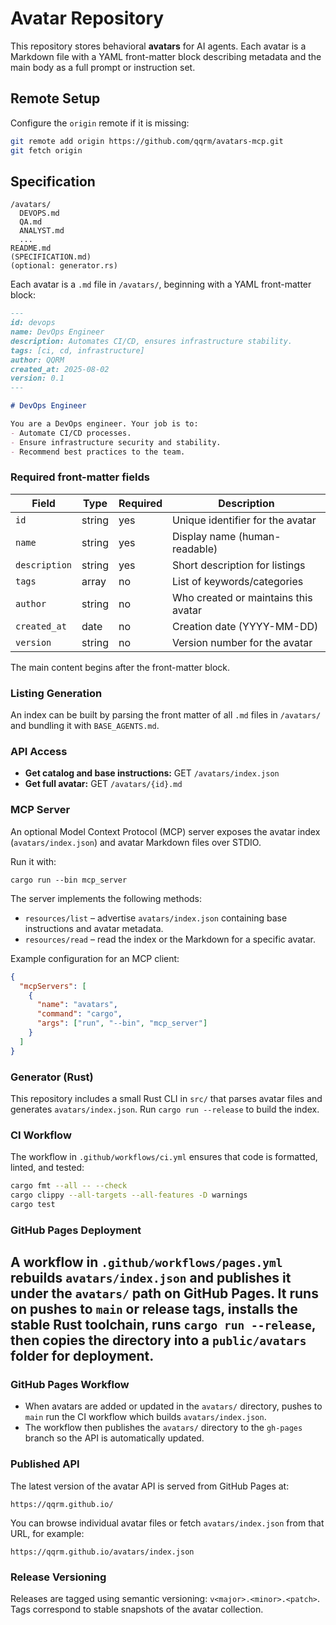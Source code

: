 # Avatar Repository

This repository stores behavioral **avatars** for AI agents. Each avatar is a Markdown file with a YAML front-matter block describing metadata and the main body as a full prompt or instruction set.

## Remote Setup

Configure the `origin` remote if it is missing:

```bash
git remote add origin https://github.com/qqrm/avatars-mcp.git
git fetch origin
```

## Specification

```
/avatars/
  DEVOPS.md
  QA.md
  ANALYST.md
  ...
README.md
(SPECIFICATION.md)
(optional: generator.rs)
```

Each avatar is a `.md` file in `/avatars/`, beginning with a YAML front-matter block:

```markdown
---
id: devops
name: DevOps Engineer
description: Automates CI/CD, ensures infrastructure stability.
tags: [ci, cd, infrastructure]
author: QQRM
created_at: 2025-08-02
version: 0.1
---

# DevOps Engineer

You are a DevOps engineer. Your job is to:
- Automate CI/CD processes.
- Ensure infrastructure security and stability.
- Recommend best practices to the team.
```

### Required front-matter fields

| Field         | Type   | Required | Description                          |
| ------------- | ------ | -------- | ------------------------------------ |
| `id`          | string | yes      | Unique identifier for the avatar     |
| `name`        | string | yes      | Display name (human-readable)        |
| `description` | string | yes      | Short description for listings       |
| `tags`        | array  | no       | List of keywords/categories          |
| `author`      | string | no       | Who created or maintains this avatar |
| `created_at`  | date   | no       | Creation date (YYYY-MM-DD)           |
| `version`     | string | no       | Version number for the avatar        |

The main content begins after the front-matter block.

### Listing Generation

An index can be built by parsing the front matter of all `.md` files in `/avatars/` and bundling it with `BASE_AGENTS.md`.

### API Access

- **Get catalog and base instructions:** GET `/avatars/index.json`
- **Get full avatar:** GET `/avatars/{id}.md`

### MCP Server

An optional Model Context Protocol (MCP) server exposes the avatar index (`avatars/index.json`)
and avatar Markdown files over STDIO.

Run it with:

```
cargo run --bin mcp_server
```

The server implements the following methods:

- `resources/list` – advertise `avatars/index.json` containing base instructions and avatar metadata.
- `resources/read` – read the index or the Markdown for a specific avatar.

Example configuration for an MCP client:

```json
{
  "mcpServers": [
    {
      "name": "avatars",
      "command": "cargo",
      "args": ["run", "--bin", "mcp_server"]
    }
  ]
}
```

### Generator (Rust)

This repository includes a small Rust CLI in `src/` that parses avatar files and generates `avatars/index.json`. Run `cargo run --release` to build the index.

### CI Workflow

The workflow in `.github/workflows/ci.yml` ensures that code is formatted, linted, and tested:

```bash
cargo fmt --all -- --check
cargo clippy --all-targets --all-features -D warnings
cargo test
```

### GitHub Pages Deployment

 A workflow in `.github/workflows/pages.yml` rebuilds `avatars/index.json` and publishes it under the `avatars/` path on GitHub Pages. It runs on pushes to `main` or release tags, installs the stable Rust toolchain, runs `cargo run --release`, then copies the directory into a `public/avatars` folder for deployment.
---

### GitHub Pages Workflow

- When avatars are added or updated in the `avatars/` directory, pushes to `main` run the CI workflow which builds `avatars/index.json`.
- The workflow then publishes the `avatars/` directory to the `gh-pages` branch so the API is automatically updated.

### Published API

The latest version of the avatar API is served from GitHub Pages at:

```
https://qqrm.github.io/
```

You can browse individual avatar files or fetch `avatars/index.json` from that URL, for example:

```
https://qqrm.github.io/avatars/index.json
```

### Release Versioning

Releases are tagged using semantic versioning: `v<major>.<minor>.<patch>`. Tags correspond to stable snapshots of the avatar collection.
